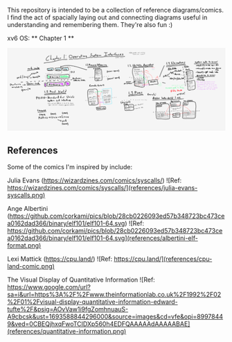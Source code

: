This repository is intended to be a collection of reference diagrams/comics. I find the act of spacially laying out and connecting diagrams useful in understanding and remembering them. They're also fun :)

xv6 OS:
** Chapter 1 **

![Ch 1 xv6 diagram](xv6/xv6-ch1-thumbnail.png)

## References
Some of the comics I'm inspired by include:

Julia Evans (https://wizardzines.com/comics/syscalls/)
![Ref: https://wizardzines.com/comics/syscalls/](references/julia-evans-syscalls.png)


Ange Albertini (https://github.com/corkami/pics/blob/28cb0226093ed57b348723bc473cea0162dad366/binary/elf101/elf101-64.svg)
![Ref: https://github.com/corkami/pics/blob/28cb0226093ed57b348723bc473cea0162dad366/binary/elf101/elf101-64.svg](references/albertini-elf-format.png)


Lexi Mattick (https://cpu.land/)
![Ref: https://cpu.land/](references/cpu-land-comic.png)


The Visual Display of Quantitative Information
![Ref: https://www.google.com/url?sa=i&url=https%3A%2F%2Fwww.theinformationlab.co.uk%2F1992%2F02%2F01%2Fvisual-display-quantitative-information-edward-tufte%2F&psig=AOvVaw1i9fgZomhnuauS-A9cbcsk&ust=1693588844296000&source=images&cd=vfe&opi=89978449&ved=0CBEQjhxqFwoTCIDXp560h4EDFQAAAAAdAAAAABAE](references/quantitative-information.png)
